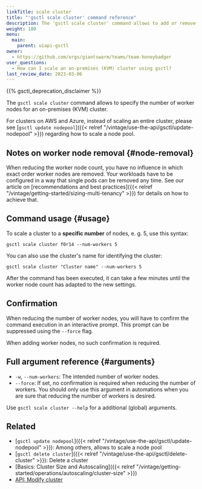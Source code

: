 ```yaml
---
linkTitle: scale cluster
title: "'gsctl scale cluster' command reference"
description: The 'gsctl scale cluster' command allows to add or remove worker nodes to an on-premises cluster (KVM).
weight: 180
menu:
  main:
    parent: uiapi-gsctl
owner:
  - https://github.com/orgs/giantswarm/teams/team-honeybadger
user_questions:
  - How can I scale an on-premises (KVM) cluster using gsctl?
last_review_date: 2023-03-06
---
```


{{% gsctl_deprecation_disclaimer %}}

The `gsctl scale cluster` command allows to specify the number of worker nodes for an on-premises (KVM) cluster.

For clusters on AWS and Azure, instead of scaling an entire cluster, please see [`gsctl update nodepool`]({{< relref "/vintage/use-the-api/gsctl/update-nodepool" >}}) regarding how to scale a node pool.

## Notes on worker node removal {#node-removal}

When reducing the worker node count, you have no influence in which exact order worker nodes are removed. Your workloads have to be configured in a way that single pods can be removed any time. See our article on [recommendations and best practices]({{< relref "/vintage/getting-started/sizing-multi-tenancy" >}}) for details on how to achieve that.

## Command usage {#usage}

To scale a cluster to a **specific number** of nodes, e. g. 5, use this syntax:

```nohighlight
gsctl scale cluster f0r14 --num-workers 5
```

You can also use the cluster's name for identifying the cluster:

```nohighlight
gsctl scale cluster "Cluster name" --num-workers 5
```

After the command has been executed, it can take a few minutes until the worker node count has adapted to the new settings.

## Confirmation

When reducing the number of worker nodes, you will have to confirm the command execution in an interactive prompt.
This prompt can be suppressed using the `--force` flag.

When adding worker nodes, no such confirmation is required.

## Full argument reference {#arguments}

- `-w`, `--num-workers`: The intended number of worker nodes.
- `--force`: If set, no confirmation is required when reducing the number of workers. You should only use this argument in automations when you are sure that reducing the number of workers is desired.

Use `gsctl scale cluster --help` for a additional (global) arguments.

## Related

- [`gsctl update nodepool`]({{< relref "/vintage/use-the-api/gsctl/update-nodepool" >}}): Among others, allows to scale a node pool
- [`gsctl delete cluster`]({{< relref "/vintage/use-the-api/gsctl/delete-cluster" >}}): Delete a cluster
- [Basics: Cluster Size and Autoscaling]({{< relref "/vintage/getting-started/operations/autoscaling/cluster-size" >}})
- [API: Modify cluster](https://giantswarm.github.io/api-spec/#operation/modifyCluster)
